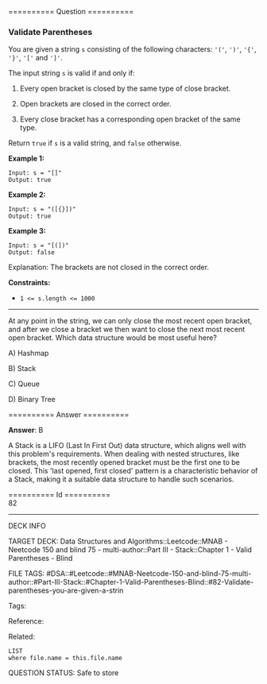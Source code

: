 ========== Question ==========  

### Validate Parentheses

You are given a string `s` consisting of the following characters: `'('`, `')'`, `'{'`, `'}'`, `'['` and `']'`.

The input string `s` is valid if and only if:

1.  Every open bracket is closed by the same type of close bracket.

2.  Open brackets are closed in the correct order.

3.  Every close bracket has a corresponding open bracket of the same type.

Return `true` if `s` is a valid string, and `false` otherwise.

**Example 1:**

```
Input: s = "[]"
Output: true
```

**Example 2:**

```
Input: s = "([{}])"
Output: true
```

**Example 3:**

```
Input: s = "[(])"
Output: false
```

Explanation: The brackets are not closed in the correct order.

**Constraints:**

-   `1 <= s.length <= 1000`

---

At any point in the string, we can only close the most recent open bracket, and after we close a bracket we then want to close the next most recent open bracket. Which data structure would be most useful here?

A) Hashmap

B) Stack

C) Queue

D) Binary Tree  

========== Answer ==========  

**Answer**: B

A Stack is a LIFO (Last In First Out) data structure, which aligns well with this problem's requirements. When dealing with nested structures, like brackets, the most recently opened bracket must be the first one to be closed. This 'last opened, first closed' pattern is a characteristic behavior of a Stack, making it a suitable data structure to handle such scenarios.

========== Id ==========  
82

---

DECK INFO

TARGET DECK: Data Structures and Algorithms::Leetcode::MNAB - Neetcode 150 and blind 75 - multi-author::Part III - Stack::Chapter 1 - Valid Parentheses - Blind

FILE TAGS: #DSA::#Leetcode::#MNAB-Neetcode-150-and-blind-75-multi-author::#Part-III-Stack::#Chapter-1-Valid-Parentheses-Blind::#82-Validate-parentheses-you-are-given-a-strin

Tags:

Reference:

Related:

```dataview
LIST
where file.name = this.file.name
```

QUESTION STATUS: Safe to store
